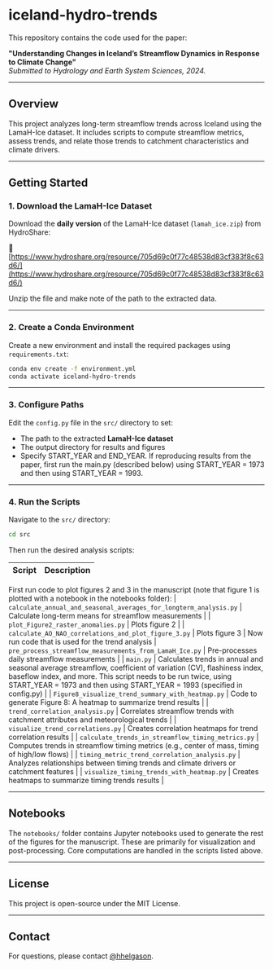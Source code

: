 # iceland-hydro-trends

This repository contains the code used for the paper:

**"Understanding Changes in Iceland’s Streamflow Dynamics in Response to Climate Change"**  
*Submitted to Hydrology and Earth System Sciences, 2024.*

---

## Overview

This project analyzes long-term streamflow trends across Iceland using the LamaH-Ice dataset. It includes scripts to compute streamflow metrics, assess trends, and relate those trends to catchment characteristics and climate drivers.

---

## Getting Started

### 1. Download the LamaH-Ice Dataset

Download the **daily version** of the LamaH-Ice dataset (`lamah_ice.zip`) from HydroShare:

🔗 [https://www.hydroshare.org/resource/705d69c0f77c48538d83cf383f8c63d6/](https://www.hydroshare.org/resource/705d69c0f77c48538d83cf383f8c63d6/)

Unzip the file and make note of the path to the extracted data.

---

### 2. Create a Conda Environment

Create a new environment and install the required packages using `requirements.txt`:

```bash
conda env create -f environment.yml
conda activate iceland-hydro-trends
```

---

### 3. Configure Paths

Edit the `config.py` file in the `src/` directory to set:

- The path to the extracted **LamaH-Ice dataset**
- The output directory for results and figures
- Specify START_YEAR and END_YEAR. If reproducing results from the paper, first run the main.py (described below) using START_YEAR = 1973 and then using START_YEAR = 1993.

---

### 4. Run the Scripts

Navigate to the `src/` directory:

```bash
cd src
```

Then run the desired analysis scripts:

| Script | Description |
|--------|-------------|
First run code to plot figures 2 and 3 in the manuscript (note that figure 1 is plotted with a notebook in the notebooks folder):
| `calculate_annual_and_seasonal_averages_for_longterm_analysis.py` | Calculate long-term means for streamflow measurements |
| `plot_Figure2_raster_anomalies.py` | Plots figure 2 |
| `calculate_AO_NAO_correlations_and_plot_figure_3.py` | Plots figure 3 |
Now run code that is used for the trend analysis
| `pre_process_streamflow_measurements_from_LamaH_Ice.py` | Pre-processes daily streamflow measurements |
| `main.py` | Calculates trends in annual and seasonal average streamflow, coefficient of variation (CV), flashiness index, baseflow index, and more. This script needs to be run twice, using START_YEAR = 1973 and then using START_YEAR = 1993 (specified in config.py)  |
| `Figure8_visualize_trend_summary_with_heatmap.py` | Code to generate Figure 8: A heatmap to summarize trend results |
| `trend_correlation_analysis.py` | Correlates streamflow trends with catchment attributes and meteorological trends |
| `visualize_trend_correlations.py` | Creates correlation heatmaps for trend correlation results |
| `calculate_trends_in_streamflow_timing_metrics.py` | Computes trends in streamflow timing metrics (e.g., center of mass, timing of high/low flows) |
| `timing_metric_trend_correlation_analysis.py` | Analyzes relationships between timing trends and climate drivers or catchment features |
| `visualize_timing_trends_with_heatmap.py` | Creates heatmaps to summarize timing trends results |

---

## Notebooks

The `notebooks/` folder contains Jupyter notebooks used to generate the rest of the figures for the manuscript. These are primarily for visualization and post-processing. Core computations are handled in the scripts listed above.

---

## License

This project is open-source under the MIT License.

---

## Contact

For questions, please contact [@hhelgason](https://github.com/hhelgason).
